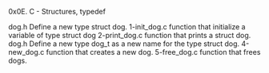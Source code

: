 0x0E. C - Structures, typedef

dog.h Define a new type struct dog.
1-init_dog.c function that initialize a variable of type struct dog
2-print_dog.c  function that prints a struct dog.
dog.h Define a new type dog_t as a new name for the type struct dog.
4-new_dog.c  function that creates a new dog.
5-free_dog.c function that frees dogs.
